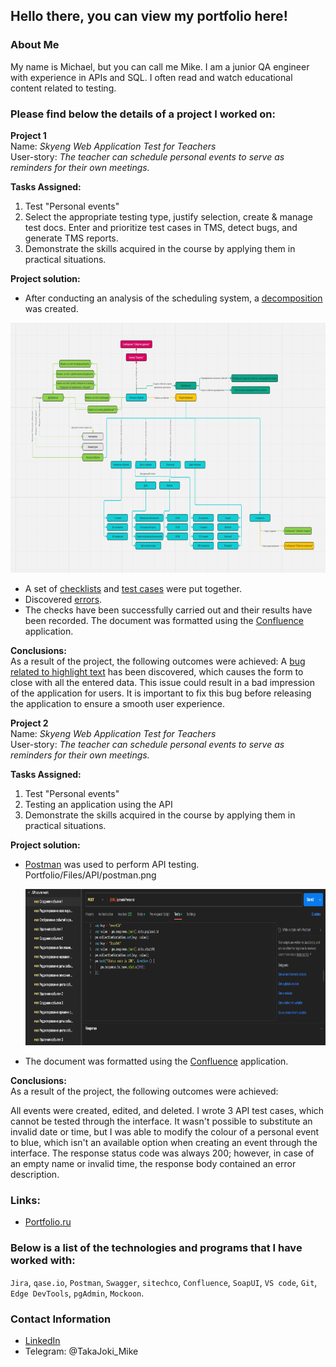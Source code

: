 ## Hello there, you can view my portfolio here!

### About Me

My name is Michael, but you can call me Mike. I am a junior QA engineer with experience in APIs and SQL. I often read and watch educational content related to testing.

### Please find below the details of a project I worked on:

**Project 1**  
Name: *Skyeng Web Application Test for Teachers*  
User-story: *The teacher can schedule personal events to serve as reminders for their own meetings.*

**Tasks Assigned:**

1. Test "Personal events"
2. Select the appropriate testing type, justify selection, create & manage test docs. Enter and prioritize test cases in TMS, detect bugs, and generate TMS reports.
3. Demonstrate the skills acquired in the course by applying them in practical situations. 

**Project solution:**  

- After conducting an analysis of the scheduling system, a [decomposition](https://github.com/TakaJoki-Mike/Portfolio/blob/main/Files/Projectscreens/miro.jpg) was created.

[<img src="/Files/Projectscreens/miro.jpg" width="700" height="400">](https://miro.com/welcomeonboard/aU5KdmhNQUxwNEU2Sm1pb0dWZUlndmZyMXNFUDVqREtWeFBxYVVib1JWSFk2dGFNOTJRZTVvR09tOVluclk3VHwzNDU4NzY0NTQ3ODg4NDM5NTU5fDI=?share_link_id=933700350821)

- A set of [checklists](https://github.com/TakaJoki-Mike/Portfolio/blob/main/Files/Projectscreens/sitechco.jpg) and [test cases](https://github.com/TakaJoki-Mike/Portfolio/tree/main/Files/Projectscreens/Qase.io) were put together.
- Discovered [errors](https://github.com/TakaJoki-Mike/Portfolio/tree/main/Files/Projectscreens/Bugs).
- The checks have been successfully carried out and their results have been recorded. The document was formatted using the [Confluence](https://github.com/TakaJoki-Mike/Portfolio/blob/main/Files/Projectscreens/work_in_confluence.jpg) application.

**Conclusions:**  
As a result of the project, the following outcomes were achieved:
A [bug related to highlight text](https://github.com/TakaJoki-Mike/Portfolio/tree/main/Files/Projectscreens/Bugs/Conclusion) has been discovered, which causes the form to close with all the entered data. This issue could result in a bad impression of the application for users. It is important to fix this bug before releasing the application to ensure a smooth user experience.

**Project 2**  
Name: *Skyeng Web Application Test for Teachers*  
User-story: *The teacher can schedule personal events to serve as reminders for their own meetings.*

**Tasks Assigned:**

1. Test "Personal events" 
2. Testing an application using the API
3. Demonstrate the skills acquired in the course by applying them in practical situations. 

**Project solution:**  

- [Postman](https://github.com/TakaJoki-Mike/Portfolio/blob/main/Files/API/API%20coure%20work.postman_collection%20(1).json) was used to perform API testing.  Portfolio/Files/API/postman.png

  [<img src="/Files/API/postman.png" width="700" height="250">](https://github.com/TakaJoki-Mike/Portfolio/blob/main/Files/API/API%20coure%20work.postman_collection%20(1).json)
- The document was formatted using the [Confluence](https://github.com/TakaJoki-Mike/Portfolio/blob/main/Files/Projectscreens/work_in_confluence.jpg) application.

**Conclusions:**  
As a result of the project, the following outcomes were achieved:

All events were created, edited, and deleted. I wrote 3 API test cases, which cannot be tested through the interface. It wasn't possible to substitute an invalid date or time, but I was able to modify the colour of a personal event to blue, which isn't an available option when creating an event through the interface. The response status code was always 200; however, in case of an empty name or invalid time, the response body contained an error description.

### Links:

* [Portfolio.ru](https://wheat-cruiser-95c.notion.site/77160b1d4a494668b28ef9dc12bf9d93?pvs=4)

### Below is a list of the technologies and programs that I have worked with:

`Jira`, `qase.io`, `Postman`, `Swagger`, `sitechco`, `Confluence`,
`SoapUI`, `VS code`, `Git`, `Edge DevTools`, `pgAdmin`, `Mockoon`.

### Contact Information

* [LinkedIn](https://www.linkedin.com/in/mike-smirnov-b531b6295/?utm_source=share&utm_campaign=share_via&utm_content=profile&utm_medium=android_app)
* Telegram: @TakaJoki_Mike

